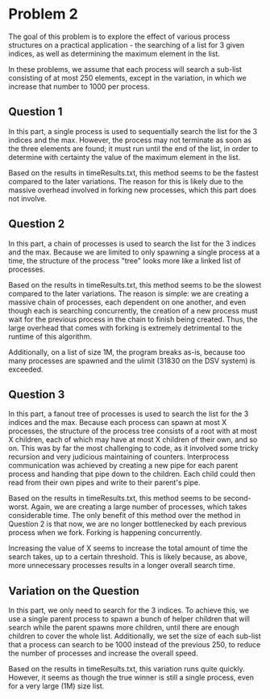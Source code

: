 # Problem 2
The goal of this problem is to explore the effect of various process structures on a practical application - the searching of a list for 3 given indices, as well as determining the maximum element in the list.

In these problems, we assume that each process will search a sub-list consisting of at most 250 elements, except in the variation, in which we increase that number to 1000 per process.

## Question 1
In this part, a single process is used to sequentially search the list for the 3 indices and the max. However, the process may not terminate as soon as the three elements are found; it must run until the end of the list, in order to determine with certainty the value of the maximum element in the list.

Based on the results in timeResults.txt, this method seems to be the fastest compared to the later variations. The reason for this is likely due to the massive overhead involved in forking new processes, which this part does not involve.

## Question 2
In this part, a chain of processes is used to search the list for the 3 indices and the max. Because we are limited to only spawning a single process at a time, the structure of the process "tree" looks more like a linked list of processes. 

Based on the results in timeResults.txt, this method seems to be the slowest compared to the later variations. The reason is simple: we are creating a massive chain of processes, each dependent on one another, and even though each is searching concurrently, the creation of a new process must wait for the previous process in the chain to finish being created. Thus, the large overhead that comes with forking is extremely detrimental to the runtime of this algorithm.

Additionally, on a list of size 1M, the program breaks as-is, because too many processes are spawned and the ulimit (31830 on the DSV system) is exceeded.

## Question 3
In this part, a fanout tree of processes is used to search the list for the 3 indices and the max. Because each process can spawn at most X processes, the structure of the process tree consists of a root with at most X children, each of which may have at most X children of their own, and so on. This was by far the most challenging to code, as it involved some tricky recursion and very judicious maintaining of counters. Interprocess communication was achieved by creating a new pipe for each parent process and handing that pipe down to the children. Each child could then read from their own pipes and write to their parent's pipe.

Based on the results in timeResults.txt, this method seems to be second-worst. Again, we are creating a large number of processes, which takes considerable time. The only benefit of this method over the method in Question 2 is that now, we are no longer bottlenecked by each previous process when we fork. Forking is happening concurrently.

Increasing the value of X seems to increase the total amount of time the search takes, up to a certain threshold. This is likely because, as above, more unnecessary processes results in a longer overall search time.

## Variation on the Question
In this part, we only need to search for the 3 indices. To achieve this, we use a single parent process to spawn a bunch of helper children that will search while the parent spawns more children, until there are enough children to cover the whole list. Additionally, we set the size of each sub-list that a process can search to be 1000 instead of the previous 250, to reduce the number of processes and increase the overall speed.

Based on the results in timeResults.txt, this variation runs quite quickly. However, it seems as though the true winner is still a single process, even for a very large (1M) size list.